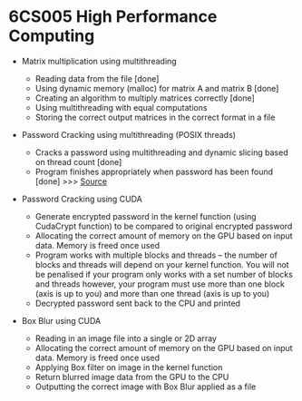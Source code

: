 # 6CS005 High Performance Computing

- Matrix multiplication using multithreading

  - Reading data from the file [done]
  - Using dynamic memory (malloc) for matrix A and matrix B [done]
  - Creating an algorithm to multiply matrices correctly [done]
  - Using multithreading with equal computations
  - Storing the correct output matrices in the correct format in a file

- Password Cracking using multithreading (POSIX threads)

  - Cracks a password using multithreading and dynamic slicing based on thread count [done]
  - Program finishes appropriately when password has been found [done] >>> [Source](https://man7.org/linux/man-pages/man3/pthread_cancel.3.html)

- Password Cracking using CUDA

  - Generate encrypted password in the kernel function (using CudaCrypt function) to be compared to original encrypted password
  - Allocating the correct amount of memory on the GPU based on input data. Memory is freed once used
  - Program works with multiple blocks and threads – the number of blocks and threads will depend on your kernel function. You will not be penalised if your program only works with a set number of blocks and threads however, your program must use more than one block (axis is up to you) and more than one thread (axis is up to you)
  - Decrypted password sent back to the CPU and printed

- Box Blur using CUDA
  - Reading in an image file into a single or 2D array
  - Allocating the correct amount of memory on the GPU based on input data. Memory is freed once used
  - Applying Box filter on image in the kernel function
  - Return blurred image data from the GPU to the CPU
  - Outputting the correct image with Box Blur applied as a file
